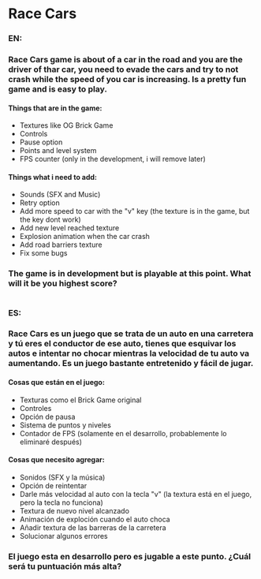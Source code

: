 # Race Cars

### __EN:__

### Race Cars game is about of a car in the road and you are the driver of thar car, you need to evade the cars and try to not crash while the speed of you car is increasing. Is a pretty fun game and is easy to play.


#### Things that are in the game:

* Textures like OG Brick Game
* Controls
* Pause option
* Points and level system
* FPS counter (only in the development, i will remove later)

#### Things what i need to add:

* Sounds (SFX and Music)
* Retry option
* Add more speed to car with the "v" key (the texture is in the game, but the key dont work)
* Add new level reached texture
* Explosion animation when the car crash
* Add road barriers texture
* Fix some bugs

### The game is in development but is playable at this point. What will it be you highest score?

#

### __ES:__

### Race Cars es un juego que se trata de un auto en una carretera y tú eres el conductor de ese auto, tienes que esquivar los autos e intentar no chocar mientras la velocidad de tu auto va aumentando. Es un juego bastante entretenido y fácil de jugar.


#### Cosas que están en el juego:

* Texturas como el Brick Game original
* Controles
* Opción de pausa
* Sistema de puntos y niveles
* Contador de FPS (solamente en el desarrollo, probablemente lo eliminaré después)

#### Cosas que necesito agregar:

* Sonidos (SFX y la música)
* Opción de reintentar
* Darle más velocidad al auto con la tecla "v" (la textura está en el juego, pero la tecla no funciona)
* Textura de nuevo nivel alcanzado
* Animación de exploción cuando el auto choca
* Añadir textura de las barreras de la carretera
* Solucionar algunos errores

### El juego esta en desarrollo pero es jugable a este punto. ¿Cuál será tu puntuación más alta?

